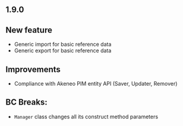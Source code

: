 1.9.0
-----

## New feature
- Generic import for basic reference data
- Generic export for basic reference data

## Improvements
- Compliance with Akeneo PIM entity API (Saver, Updater, Remover)

## BC Breaks:
- `Manager` class changes all its construct method parameters
